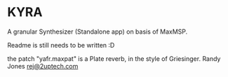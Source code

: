 # KYRA
A granular Synthesizer (Standalone app) on basis of MaxMSP. 

Readme is still needs to be written :D 

the patch "yafr.maxpat" is a Plate reverb, in the style of Griesinger. Randy Jones rej@2uptech.com
